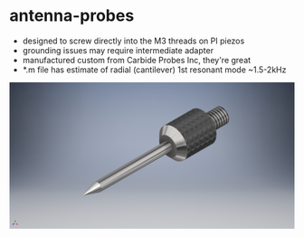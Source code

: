 antenna-probes
====================
- designed to screw directly into the M3 threads on PI piezos
- grounding issues may require intermediate adapter
- manufactured custom from Carbide Probes Inc, they're great
- *.m file has estimate of radial (cantilever) 1st resonant mode ~1.5-2kHz
 

![Inventor Preview](./carbide_probe_30deg_tip_r01.png?raw=true "Inventor Preview")
